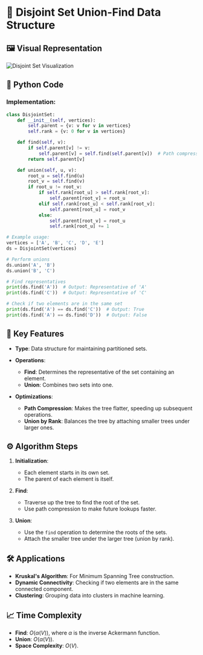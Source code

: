 # 🌳 Disjoint Set Union-Find Data Structure

## 🖼️ Visual Representation

![Disjoint Set Visualization](https://upload.wikimedia.org/wikipedia/commons/d/d1/Disjoint-set.svg)


## 🐍 Python Code
### Implementation:
```python
class DisjointSet:
    def __init__(self, vertices):
        self.parent = {v: v for v in vertices}
        self.rank = {v: 0 for v in vertices}

    def find(self, v):
        if self.parent[v] != v:
            self.parent[v] = self.find(self.parent[v])  # Path compression
        return self.parent[v]

    def union(self, u, v):
        root_u = self.find(u)
        root_v = self.find(v)
        if root_u != root_v:
            if self.rank[root_u] > self.rank[root_v]:
                self.parent[root_v] = root_u
            elif self.rank[root_u] < self.rank[root_v]:
                self.parent[root_u] = root_v
            else:
                self.parent[root_v] = root_u
                self.rank[root_u] += 1

# Example usage:
vertices = ['A', 'B', 'C', 'D', 'E']
ds = DisjointSet(vertices)

# Perform unions
ds.union('A', 'B')
ds.union('B', 'C')

# Find representatives
print(ds.find('A'))  # Output: Representative of 'A'
print(ds.find('C'))  # Output: Representative of 'C'

# Check if two elements are in the same set
print(ds.find('A') == ds.find('C'))  # Output: True
print(ds.find('A') == ds.find('D'))  # Output: False
````

## 🔑 Key Features

* **Type**: Data structure for maintaining partitioned sets.
* **Operations**:

  * **Find**: Determines the representative of the set containing an element.
  * **Union**: Combines two sets into one.
* **Optimizations**:

  * **Path Compression**: Makes the tree flatter, speeding up subsequent operations.
  * **Union by Rank**: Balances the tree by attaching smaller trees under larger ones.

## ⚙️ Algorithm Steps

1. **Initialization**:

   * Each element starts in its own set.
   * The parent of each element is itself.
2. **Find**:

   * Traverse up the tree to find the root of the set.
   * Use path compression to make future lookups faster.
3. **Union**:

   * Use the `find` operation to determine the roots of the sets.
   * Attach the smaller tree under the larger tree (union by rank).

## 🛠️ Applications

* **Kruskal's Algorithm**: For Minimum Spanning Tree construction.
* **Dynamic Connectivity**: Checking if two elements are in the same connected component.
* **Clustering**: Grouping data into clusters in machine learning.

## 📈 Time Complexity

* **Find**: $O(\alpha(V))$, where $\alpha$ is the inverse Ackermann function.
* **Union**: $O(\alpha(V))$.
* **Space Complexity**: $O(V)$.
